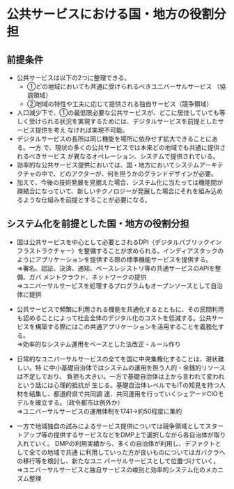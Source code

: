 # 公共サービスにおける国・地⽅の役割分担
## 前提条件

- 公共サービスは以下の2つに整理できる。
    - ①どの地域においても共通に受けられるべきユニバーサルサービス
（協調領域）
    - ②地域の特性や⼯夫に応じて提供される独⾃サービス（競争領域）
- ⼈⼝減少下で、①の最低限必要な公共サービスが、どこに居住していても等しく受けられる状況を実現するためには、デジタルサービスを前提としたサービス提供を考え
なければ実現不可能。
- デジタルサービスの⻑所は同じ機能を場所に依存せず拡⼤できることにある。⼀⽅
で、現状の多くの公共サービスでは本来どの地域でも共通に提供されるべきサービス
が異なるオペレーション、システムで提供されている。
- 効率的な公共サービス提供においては、国・地⽅においてシステムアーキテクチャの中で、どのアクターが、何を担うかのグランドデザインが必要。
- 加えて、今後の技術発展を⾒据えた場合、システム化に当たっては機能間が疎結合になっていて、新しいテクノロジーが発展した場合にそれを組み込めるような仕組みを前提とすることが必要になる。

## システム化を前提とした国・地⽅の役割分担

- 国は公共サービスを中⼼として必要とされるDPI（デジタルパブリックインフラストラクチャー）を整備することが求められる。インディアスタックのようにアプリケーションを提供する際の標準機能サービスを提供する。
<br>⇒署名、認証、決済、通知、ベースレジストリ等の共通サービスのAPIを整備、ガバ メントクラウド、ネットワークの提供
<br>⇒ユニバーサルサービスを処理するプログラムもオープンソースとして⾃治体に提供
 - 公共サービスで頻繁に利⽤される機能を共通化するとともに、その⺠間利⽤も認めることによって社会全体のデジタル化のコストを低減する。公共サービスを構築する際にはこの共通アプリケーションを活⽤することを義務化する。
<br>⇒効率的なシステム運⽤をベースとした法改正・ルール作り 
- ⽇常的なユニバーサルサービスの全てを国に中央集権化することは、現状難しい。特 に中⼩基礎⾃治体ではシステムの運⽤を担う⼈的・⾦銭的リソースは不⾜しており、 負担も⼤きい。⼀⽅で基礎⾃治体は上から⾔われて変われという話には⼼理的抵抗が ⽣じる。基礎⾃治体レベルでもITの知⾒を持つ⼈材を結集し、都道府県で共同調 達、共同運⽤を⾏っていくシェアードCIOモデルを確⽴する。（政令都市は例外か）
<br>⇒ユニバーサルサービスの運⽤体制を1741→約50程度に集約

- ⼀⽅で地域独⾃の試みによるサービス提供については競争領域としてスタートアップ等の提供するサービスなどをDMP上で選択しながら各⾃治体が取り⼊れていく。 DMPの利⽤実績から、多くの⾃治体が利⽤し、デファクトとして全ての地域で共通 に利⽤していった⽅が良いものについてはガバクラへの移⾏等を検討し、新たなユニ バーサルサービスとして位置づけていく。
<br>⇒ユニバーサルサービスと独⾃サービスの峻別と効率的システム化のメカニズム整理